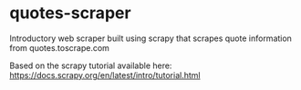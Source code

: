 # quotes-scraper
Introductory web scraper built using scrapy that scrapes quote information from quotes.toscrape.com

Based on the scrapy tutorial available here: https://docs.scrapy.org/en/latest/intro/tutorial.html
